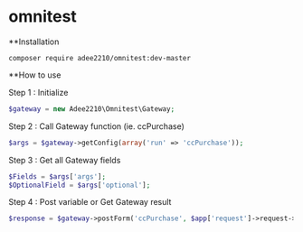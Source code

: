 # omnitest

**Installation
```
composer require adee2210/omnitest:dev-master
```

**How to use

Step 1 : Initialize
```php
$gateway = new Adee2210\Omnitest\Gateway;
```
Step 2 : Call Gateway function (ie. ccPurchase)
```php
$args = $gateway->getConfig(array('run' => 'ccPurchase'));
```
Step 3 : Get all Gateway fields
```php
$Fields = $args['args'];
$OptionalField = $args['optional'];
```
Step 4 : Post variable or Get Gateway result
```php
$response = $gateway->postForm('ccPurchase', $app['request']->request->all());
```